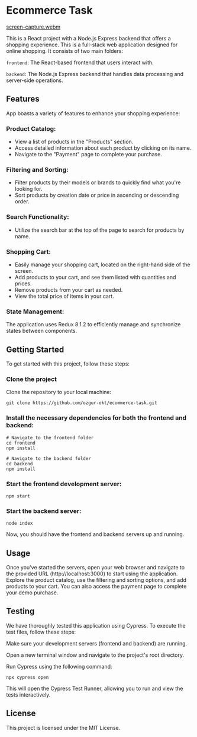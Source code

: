 # Ecommerce Task

[screen-capture.webm](https://github.com/ozgur-okt/ete-task/assets/73358116/346fd652-a0b4-49b1-af5b-0e9954500bf6)




This is a React project with a Node.js Express backend that offers a shopping experience. This is a full-stack web application designed for online shopping. It consists of two main folders:

```frontend```: The React-based frontend that users interact with.

```backend```: The Node.js Express backend that handles data processing and server-side operations.

## Features 

App boasts a variety of features to enhance your shopping experience:

### Product Catalog:

* View a list of products in the "Products" section.
* Access detailed information about each product by clicking on its name.
* Navigate to the "Payment" page to complete your purchase.

### Filtering and Sorting:

* Filter products by their models or brands to quickly find what you're looking for.
* Sort products by creation date or price in ascending or descending order.

### Search Functionality:

* Utilize the search bar at the top of the page to search for products by name.

### Shopping Cart:

* Easily manage your shopping cart, located on the right-hand side of the screen.
* Add products to your cart, and see them listed with quantities and prices.
* Remove products from your cart as needed.
* View the total price of items in your cart.

### State Management:

The application uses Redux 8.1.2 to efficiently manage and synchronize states between components.

## Getting Started

To get started with this project, follow these steps:

### Clone the project

Clone the repository to your local machine:

```
git clone https://github.com/ozgur-okt/ecommerce-task.git
```

### Install the necessary dependencies for both the frontend and backend:

```
# Navigate to the frontend folder
cd frontend
npm install

# Navigate to the backend folder
cd backend
npm install
```

### Start the frontend development server:

```
npm start
```

### Start the backend server:

```
node index
```

Now, you should have the frontend and backend servers up and running.

## Usage
Once you've started the servers, open your web browser and navigate to the provided URL (http://localhost:3000) to start using the application. Explore the product catalog, use the filtering and sorting options, and add products to your cart. You can also access the payment page to complete your demo purchase.

## Testing
We have thoroughly tested this application using Cypress. To execute the test files, follow these steps:

Make sure your development servers (frontend and backend) are running.

Open a new terminal window and navigate to the project's root directory.

Run Cypress using the following command:

```
npx cypress open
```

This will open the Cypress Test Runner, allowing you to run and view the tests interactively.

## License
This project is licensed under the MIT License.
